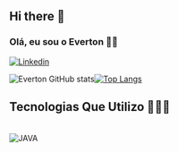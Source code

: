 ## Hi there 👋

### Olá, eu sou o Everton 🙋‍♂️

[![Linkedin](https://img.shields.io/badge/LinkedIn-0077B5?style=for-the-badge&logo=linkedin&logoColor=white)](https://www.linkedin.com/in/everton--souza/)

![Everton GitHub stats](https://github-readme-stats.vercel.app/api?username=souza-everton&show_icons=true&theme=tokyonight)[![Top Langs](https://github-readme-stats.vercel.app/api/top-langs/?username=souza-everton)](https://github.com/anuraghazra/github-readme-stats)

## Tecnologias Que Utilizo 👨🏻‍💻

<div style="display: inline_block"><br/>
  <img align="center" alt="JAVA" src="https://img.shields.io/badge/Java-ED8B00?style=for-the-badge&logo=java&logoColor=white"/>
  
</div>
